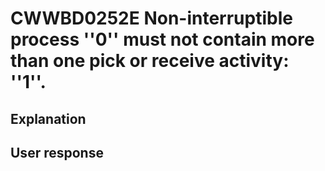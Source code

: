 # CWWBD0252E Non-interruptible process ''0'' must not contain more than one pick or receive activity: ''1''.

## Explanation

## User response